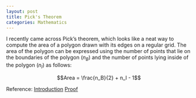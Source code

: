 ```yaml
---
layout: post
title: Pick's Theorem
categories: Mathematics
---
```

I recently came across Pick’s theorem, which looks like a neat way to compute the area of a polygon drawn with its edges on a regular grid. The area of the polygon can be expressed using the number of points that lie on the boundaries of the polygon ($n_B$) and the number of points lying inside of the polygon ($n_I$) as follows:

$$Area = \frac{n_B}{2} + n_I - 1$$

Reference: [Introduction](http://jwilson.coe.uga.edu/EMAT6680Fa05/Schultz/6690/Pick/Pick_Main.htm) [Proof](http://www.cut-the-knot.org/ctk/Pick_proof.shtml)
